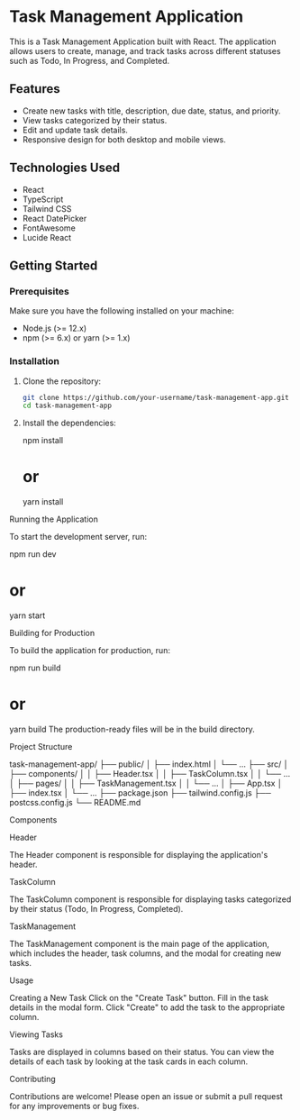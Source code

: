 # Task Management Application

This is a Task Management Application built with React. The application allows users to create, manage, and track tasks across different statuses such as Todo, In Progress, and Completed.

## Features

- Create new tasks with title, description, due date, status, and priority.
- View tasks categorized by their status.
- Edit and update task details.
- Responsive design for both desktop and mobile views.

## Technologies Used

- React
- TypeScript
- Tailwind CSS
- React DatePicker
- FontAwesome
- Lucide React

## Getting Started

### Prerequisites

Make sure you have the following installed on your machine:

- Node.js (>= 12.x)
- npm (>= 6.x) or yarn (>= 1.x)

### Installation

1. Clone the repository:

   ```bash
   git clone https://github.com/your-username/task-management-app.git
   cd task-management-app

2. Install the dependencies: 

   npm install
   # or
   yarn install
  
  Running the Application 

  To start the development server, run:

  npm run dev
  # or
  yarn start

  Building for Production

  To build the application for production, run:
 
  npm run build
  # or
  yarn build
  The production-ready files will be in the build directory.

  Project Structure

  task-management-app/
├── public/
│   ├── index.html
│   └── ...
├── src/
│   ├── components/
│   │   ├── Header.tsx
│   │   ├── TaskColumn.tsx
│   │   └── ...
│   ├── pages/
│   │   ├── TaskManagement.tsx
│   │   └── ...
│   ├── App.tsx
│   ├── index.tsx
│   └── ...
├── package.json
├── tailwind.config.js
├── postcss.config.js
└── README.md


  Components

  Header

  The Header component is responsible for displaying the application's header.

  TaskColumn

The TaskColumn component is responsible for displaying tasks categorized by       their status (Todo, In Progress, Completed).

  TaskManagement

The TaskManagement component is the main page of the application, which   includes  the header, task columns, and the modal for creating new tasks.

Usage

Creating a New Task
Click on the "Create Task" button.
Fill in the task details in the modal form.
Click "Create" to add the task to the appropriate column.

Viewing Tasks

Tasks are displayed in columns based on their status. You can view the details of each task by looking at the task cards in each column.

Contributing

Contributions are welcome! Please open an issue or submit a pull request for any improvements or bug fixes.
